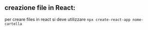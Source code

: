 ## creazione file in React:
per creare files in react si deve utilizzare ```npx create-react-app nome-cartella```
